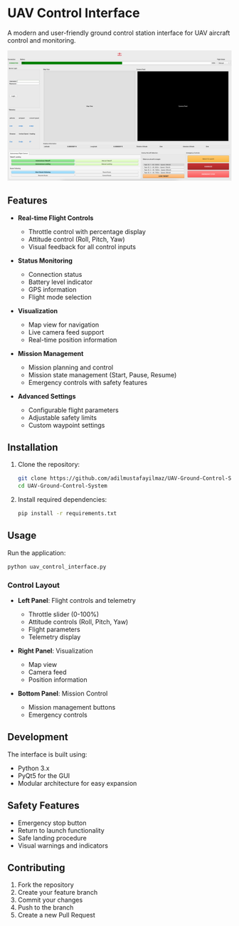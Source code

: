 # UAV Control Interface

A modern and user-friendly ground control station interface for UAV aircraft control and monitoring.

![UAV Control Interface](assets/screenshot2.png)

## Features

- **Real-time Flight Controls**
  - Throttle control with percentage display
  - Attitude control (Roll, Pitch, Yaw)
  - Visual feedback for all control inputs

- **Status Monitoring**
  - Connection status
  - Battery level indicator
  - GPS information
  - Flight mode selection

- **Visualization**
  - Map view for navigation
  - Live camera feed support
  - Real-time position information

- **Mission Management**
  - Mission planning and control
  - Mission state management (Start, Pause, Resume)
  - Emergency controls with safety features

- **Advanced Settings**
  - Configurable flight parameters
  - Adjustable safety limits
  - Custom waypoint settings

## Installation

1. Clone the repository:
   ```bash
   git clone https://github.com/adilmustafayilmaz/UAV-Ground-Control-Station
   cd UAV-Ground-Control-System
   ```

2. Install required dependencies:
   ```bash
   pip install -r requirements.txt
   ```

## Usage

Run the application:
```bash
python uav_control_interface.py
```

### Control Layout

- **Left Panel**: Flight controls and telemetry
  - Throttle slider (0-100%)
  - Attitude controls (Roll, Pitch, Yaw)
  - Flight parameters
  - Telemetry display

- **Right Panel**: Visualization
  - Map view
  - Camera feed
  - Position information

- **Bottom Panel**: Mission Control
  - Mission management buttons
  - Emergency controls

## Development

The interface is built using:
- Python 3.x
- PyQt5 for the GUI
- Modular architecture for easy expansion

## Safety Features

- Emergency stop button
- Return to launch functionality
- Safe landing procedure
- Visual warnings and indicators

## Contributing

1. Fork the repository
2. Create your feature branch
3. Commit your changes
4. Push to the branch
5. Create a new Pull Request

